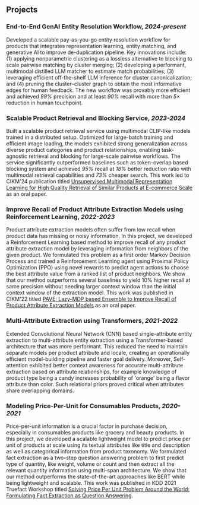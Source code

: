 ## Projects
### End-to-End GenAI Entity Resolution Workflow, _2024-present_
Developed a scalable pay-as-you-go entity resolution workflow for products that integrates representation learning, entity matching, 
and generative AI to improve de-duplication pipeline. Key innovations include: (1) applying nonparametric 
clustering as a lossless alternative to blocking to scale pairwise matching by cluster merging; (2) developing a performant, 
multimodal distilled LLM matcher to estimate match probabilities; (3) leveraging efficient off-the-shelf LLM inference for 
cluster canonicalization; and (4) pruning the cluster–cluster graph to obtain the most informative edges for human feedback. 
The new workflow was provably more efficient and achieved _99%_ precision and at least _90%_ recall with more than _5&times;_ 
reduction in human touchpoint.

### Scalable Product Retrieval and Blocking Service, _2023-2024_
Built a scalable product retrieval service using multimodal CLIP-like models trained in a distributed setup. Optimized 
for large-batch training and efficient image loading, the models exhibited strong generalization across diverse product 
categories and product relationships, enabling task-agnostic retrieval and blocking for large-scale pairwise workflows. 
The service significantly outperformed baselines such as token-overlap based blocking system and achieved _95%_ recall
at _18%_ better reduction ratio with multimodal retrieval capabilities and _73%_ cheaper search. This work led to CIKM'24
publication titled [Unsupervised Multimodal Representation Learning for High Quality Retrieval of Similar Products at 
E-commerce Scale](https://dl.acm.org/doi/pdf/10.1145/3583780.3615504) as an oral paper.

### Improve Recall of Product Attribute Extraction Models using Reinforcement Learning, _2022-2023_
Product attribute extraction models often suffer from low recall when product data has missing or noisy information. In
this project, we developed a Reinforcement Learning based method to improve recall of any product attribute extraction
model by leveraging information from neighbors of the given product. We formulated this problem as a first order Markov 
Decision Process and trained a Reinforcement Learning agent using Proximal Policy Optimization (PPO) using novel rewards 
to predict agent actions to choose the best attribute value from a ranked list of product neighbors. We show that our 
method outperforms several baselines to yield 10\% higher recall at same precision without needing larger context window
than the initial context window of the extraction model. This work was published in CIKM'22 titled 
[PAVE: Lazy-MDP based Ensemble to Improve Recall of Product Attribute Extraction Models](https://dl.acm.org/doi/pdf/10.1145/3511808.3557119) 
as an oral paper.


### Multi-Attribute Extraction using Transformers, _2021-2022_
Extended Convolutional Neural Network (CNN) based single-attribute entity extraction to multi-attribute entity
extraction using a Transformer-based architecture that was more performant. This reduced the need to maintain separate 
models per product attribute and locale, creating an operationally efficient model-building pipeline and faster goal delivery.
Moreover, Self-attention exhibited better context awareness for accurate multi-attribute extraction based on attribute 
relationships, for example knowledge of product type being a candy increases probability of 'orange' being a flavor
attribute than color. Such relational priors proved critical when attributes share overlapping domains.

### Modeling Price-Per-Unit for Consumables Products, _2020-2021_ 
Price-per-unit information is a crucial factor in purchase decision, especially in consumables products like grocery
and beauty products. In this project, we developed a scalable lightweight model to predict price per unit of products
at scale using its textual attributes like title and description as well as categorical information from product 
taxonomy. We formulated fact extraction as a two-step question answering problem to first predict type of quantity, like
weight, volume or count and then extract all the relevant quantity information using multi-span architecture. We show
that our method outperforms the state-of-the-art approaches like BERT while being lightweight and scalable. This work was
published in KDD 2021 Truefact Workshop titled [Solving Price Per Unit Problem Around the World: Formulating Fact
Extraction as Question Answering](https://arxiv.org/pdf/2204.05555).